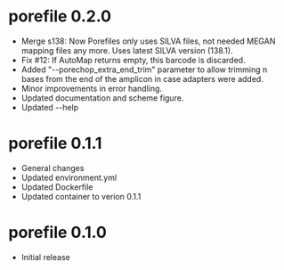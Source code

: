 # porefile 0.2.0
* Merge s138: Now Porefiles only uses SILVA files, not needed MEGAN mapping files any more. Uses latest SILVA version (138.1).
* Fix #12: If AutoMap returns empty, this barcode is discarded.
* Added "--porechop_extra_end_trim" parameter to allow trimming n bases from the end of the amplicon in case adapters were added. 
* Minor improvements in error handling.
* Updated documentation and scheme figure.
* Updated --help

# porefile 0.1.1
* General changes
* Updated environment.yml
* Updated Dockerfile
* Updated container to verion 0.1.1

# porefile 0.1.0
* Initial release
